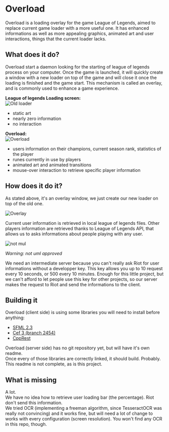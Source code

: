 Overload
===================

Overload is a loading overlay for the game League of Legends, aimed to replace current game loader with a more useful one.
It has enhanced informations as well as more appealing graphics, animated art and user interactions, things that the current loader lacks.

What does it do?
-------------
Overload start a daemon looking for the starting of league of legends process on your computer. Once the game is launched, it will quickly create a window with a new loader on top of the  game and will close it once the loading is finished and the game start. This mechanism is called an overlay, and is commonly used to enhance a game experience.

**League of legends Loading screen:**  
![Old loader](http://s14.postimg.org/db3vo7h81/old_Loader.png "Old loader")
- static art
- nearly zero information
- no interaction

**Overload:**  
![Overload](http://s12.postimg.org/azstjegtp/new_Loader.png "Overload")
- users information on their champions, current season rank, statistics of the player
- runes currently in use by players
- animated art and animated transitions
- mouse-over interaction to retrieve specific player information

How does it do it?
-------------
As stated above, it's an overlay window, we just create our new loader on top of the old one.

![Overlay](http://s9.postimg.org/rrw8nj4xr/overlay.png "Overlay")

Current user information is retrieved in local league of legends files.
Other players information are retrieved thanks to League of Legends API, that allows us to asks informations about people playing with any user.


![not mul](http://s11.postimg.org/6j7eatjpv/servers.png "not uml")

*Warning: not uml approved*

We need an intermediate server because you can't really ask Riot for user informations without a developper key. This key allows you up to 10 request every 10 seconds, or 500 every 10 minutes. Enough for this little project, but we can't afford to let people use this key for other projects, so our server makes the request to Riot and send the informations to the client.

Building it
-------------
Overload (client side) is using some libraries you will need to install before anything:
- [SFML 2.3](http://www.sfml-dev.org/download-fr.php)
- [Cef 3 (branch 2454)](https://cefbuilds.com/)
- [CppRest](https://casablanca.codeplex.com/wikipage?title=Http%20Client%20Tutorial)

Overload (server side) has no git repository yet, but will have it's own readme.  
Once every of those libraries are correctly linked, it should build. Probably. This readme is not complete, as is this project. 

What is missing
-------------

A lot.  
We have no idea how to retrieve user loading bar (the percentage). Riot don't send this information.  
We tried OCR (implementing a freeman algorithm, since TesseractOCR was really not convincing) and it works fine, but will need a lot of change to works with every configuration (screen resolution). You won't find any OCR in this repo, though.